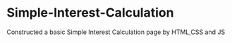# Simple-Interest-Calculation
Constructed a basic Simple Interest Calculation page by HTML,CSS and JS
